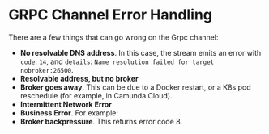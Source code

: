 # GRPC Channel Error Handling

There are a few things that can go wrong on the Grpc channel:

- **No resolvable DNS address**. In this case, the stream emits an error with `code`: `14`, and `details`: `Name resolution failed for target nobroker:26500`.
- **Resolvable address, but no broker**
- **Broker goes away**. This can be due to a Docker restart, or a K8s pod reschedule (for example, in Camunda Cloud).
- **Intermittent Network Error**
- **Business Error**. For example:
- **Broker backpressure**. This returns error code 8.
